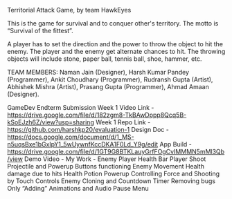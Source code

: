 Territorial Attack Game, by team HawkEyes

This is the game for survival and to conquer other's territory. The motto is “Survival of the fittest”.

 A player has to set the direction and the power to throw the object to hit the enemy. The player and the enemy get alternate chances to hit. The throwing objects will include stone, paper ball, tennis ball, shoe, hammer, etc.

TEAM MEMBERS:
Naman Jain (Designer),
Harsh Kumar Pandey (Programmer),
Ankit Choudhary (Programmer),
Rudransh Gupta (Artist),
Abhishek Mishra (Artist),
Prasang Gupta (Programmer),
Ahmad Amaan (Designer).

GameDev Endterm Submission
Week 1 Video Link - https://drive.google.com/file/d/182zgm8-TkBAwDppp8Qcq5B-kSoEJzh6Z/view?usp=sharing
Week 1 Repo Link - https://github.com/harshkp20/evaluation-1
Design Doc - https://docs.google.com/document/d/1_MS-n5uqsBxe1bGxIpY1_5wUywnfKccDKA1F0Ld_Y9g/edit
App Build - https://drive.google.com/file/d/1GT9G8BTKLauyGrfFOgCvIMMMN5mMl3Qb/view
Demo Video -
My Work - 
Enemy Player Health Bar
Player Shoot
Projectile and Powerup Buttons functioning
Enemy Movement
Health damage due to hits
Health Potion Powerup
Controlling Force and Shooting by Touch Controls
Enemy Cloning and Countdown Timer
Removing bugs 
Only “Adding” Animations and Audio
Pause Menu

